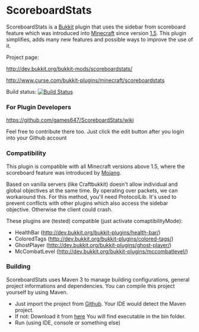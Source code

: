 # ScoreboardStats

ScoreboardStats is a [Bukkit](https://github.com/Bukkit/Bukkit) plugin
  that uses the sidebar from scoreboard feature which was introduced into
  [Minecraft](http://minecraft.net) since version
  [1.5](http://mcupdate.tumblr.com/post/45267771887/minecraft-1-5).
This plugin simplifies, adds many new features and possible ways to improve
  the use of it.

Project page:

  http://dev.bukkit.org/bukkit-mods/scoreboardstats/

  http://www.curse.com/bukkit-plugins/minecraft/scoreboardstats

Build status:
  [![Build Status](http://travis-ci.org/games647/ScoreboardStats.svg)](http://travis-ci.org/games647/ScoreboardStats/)

### For Plugin Developers

https://github.com/games647/ScoreboardStats/wiki

Feel free to contribute there too.
  Just click the edit button after you login into your Github account

### Compatibility

This plugin is compatible with all Minecraft versions above 1.5, where the
  scoreboard feature was introduced by [Mojang](https://mojang.com/).

Based on vanilla servers (like Craftbukkit) doesn't allow individual and global
objectives at the same time. By operating over packets, we can workaround this.
For this method, you'll need ProtocolLib. It's used to prevent conflicts with
other plugins which also access the sidebar objective. Otherwise the client
could crash.

These plugins are (tested) compatible (just activate comaptibilityMode):
* HealthBar (http://dev.bukkit.org/bukkit-plugins/health-bar/)
* ColoredTags (http://dev.bukkit.org/bukkit-plugins/colored-tags/)
* GhostPlayer (http://dev.bukkit.org/bukkit-plugins/ghost-player/)
* McCombatLevel (http://dev.bukkit.org/bukkit-plugins/mccombatlevel/)

### Building

ScoreboardStats uses Maven 3 to manage building configurations,
  general project informations and dependencies.
You can compile this project yourself by using Maven.


* Just import the project from [Github](http://github.com/).
  Your IDE would detect the Maven project.
* If not: Download it from [here](http://maven.apache.org/download.cgi)
  You will find executable in the bin folder.
* Run (using IDE, console or something else)

